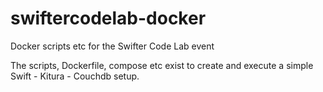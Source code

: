 # swiftercodelab-docker
Docker scripts etc for the Swifter Code Lab event

The scripts, Dockerfile, compose etc exist to create and execute a simple Swift - Kitura - Couchdb setup.
